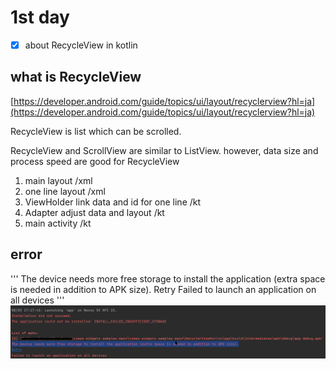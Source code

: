 # 1st day
- [x] about RecycleView in kotlin

## what is RecycleView
[https://developer.android.com/guide/topics/ui/layout/recyclerview?hl=ja](https://developer.android.com/guide/topics/ui/layout/recyclerview?hl=ja)

RecycleView is list which can be scrolled.

RecycleView and ScrollView are similar to ListView. however, data size and process speed are  good for RecycleView

1. main layout /xml
1. one line layout /xml
1. ViewHolder link data and id for one line /kt
1. Adapter adjust data and layout /kt
1. main activity /kt

 

## error

'''
The device needs more free storage to install the application (extra space is needed in addition to APK size).
Retry
Failed to launch an application on all devices
'''
![](error.png)

